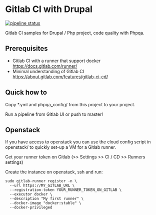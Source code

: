 # Gitlab CI with Drupal

[![pipeline status](https://gitlab.com/mog33/gitlab-ci-drupal/badges/master/pipeline.svg)](https://gitlab.com/mog33/gitlab-ci-drupal/commits/master)

Gitlab CI samples for Drupal / Php project, code quality with Phpqa.

## Prerequisites

* Gitlab CI with a runner that support docker https://docs.gitlab.com/runner/
* Minimal understanding of Gitlab CI https://about.gitlab.com/features/gitlab-ci-cd/

## Quick how to

Copy *.yml and phpqa_config/ from this project to your project.

Run a pipeline from Gitlab UI or push to master!

## Openstack

If you have access to openstack you can use the cloud config script in openstack/ to quickly set-up a VM for a Gitlab runner.

Get your runner token on Gitlab (>> Settings >> CI / CD >> Runners settings)

Create the instance on openstack, ssh and run:

    sudo gitlab-runner register -n \
      --url https://MY_GITLAB_URL \
      --registration-token YOUR_RUNNER_TOKEN_ON_GITLAB \
      --executor docker \
      --description "My first runner" \
      --docker-image "docker:stable" \
      --docker-privileged
